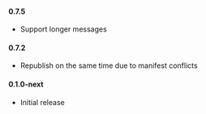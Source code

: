 #### 0.7.5
* Support longer messages

#### 0.7.2
* Republish on the same time due to manifest conflicts

#### 0.1.0-next
* Initial release
